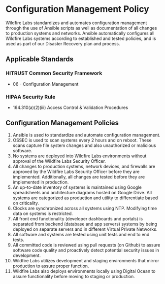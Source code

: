 # Configuration Management Policy

Wildfire Labs standardizes and automates configuration management through the use of Ansible scripts as well as documentation of all changes to production systems and networks. Ansible automatically configures all Wildfire Labs systems according to established and tested policies, and is used as part of our Disaster Recovery plan and process.

## **Applicable Standards**

### **HITRUST Common Security Framework**

* 06 - Configuration Management

### **HIPAA Security Rule**

* 164.310\(a\)\(2\)\(iii\) Access Control & Validation Procedures

## **Configuration Management Policies**

1. Ansible is used to standardize and automate configuration management.
2. OSSEC is used to scan systems every 2 hours and on reboot. These scans capture file system changes and also unauthorized or malicious software.
3. No systems are deployed into Wildfire Labs environments without approval of the Wildfire Labs Security Officer.
4. All changes to production systems, network devices, and firewalls are approved by the Wildfire Labs Security Officer before they are implemented. Additionally, all changes are tested before they are implemented in production.
5. An up-to-date inventory of systems is maintained using Google spreadsheets and architecture diagrams hosted on Google Drive. All systems are categorized as production and utility to differentiate based on criticality.
6. Clocks are synchronized across all systems using NTP. Modifying time data on systems is restricted.
7. All front end functionality \(developer dashboards and portals\) is separated from backend \(database and app servers\) systems by being deployed on separate servers and in different Virtual Private Networks.
8. All software and systems are tested using unit tests and end to end tests.
9. All committed code is reviewed using pull requests \(on Github\) to assure software code quality and proactively detect potential security issues in development.
10. Wildfire Labs utilizes development and staging environments that mirror production to assure proper function.
11. Wildfire Labs also deploys environments locally using Digital Ocean to assure functionality before moving to staging or production.

